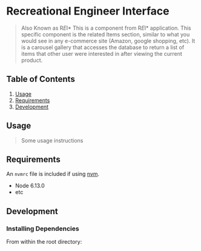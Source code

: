 # Recreational Engineer Interface
> Also Known as R*E*I*
> This is a component from R*E*I* application. This specific component is the related Items section, similar to what you would see in any e-commerce site (Amazon, google shopping, etc). It is a carousel gallery that accesses the database to return a list of items that other user were interested in after viewing the current product. 


## Table of Contents

1. [Usage](#Usage)
1. [Requirements](#requirements)
1. [Development](#development)

## Usage

> Some usage instructions

## Requirements

An `nvmrc` file is included if using [nvm](https://github.com/creationix/nvm).

- Node 6.13.0
- etc

## Development

### Installing Dependencies

From within the root directory:
